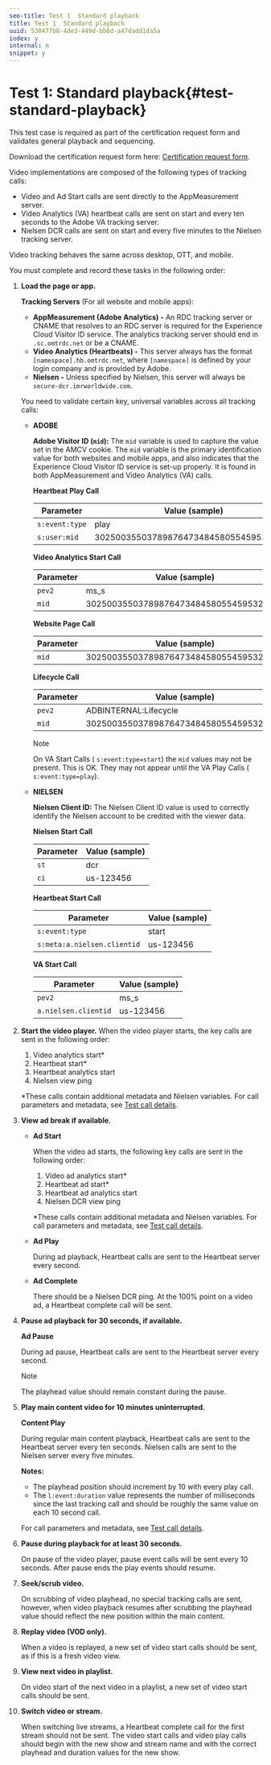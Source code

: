 ```yaml
---
seo-title: Test 1  Standard playback
title: Test 1  Standard playback
uuid: 530477b8-4de3-449d-bb6d-a47dadd1da5a
index: y
internal: n
snippet: y
---
```


# Test 1: Standard playback{#test-standard-playback}

This test case is required as part of the certification request form and validates general playback and sequencing.

Download the certification request form here: [Certification request form](../../../nielsen-partnership/dcr-certification/dcr-cert-request-form.md).

Video implementations are composed of the following types of tracking calls:

* Video and Ad Start calls are sent directly to the AppMeasurement server. 
* Video Analytics (VA) heartbeat calls are sent on start and every ten seconds to the Adobe VA tracking server. 
* Nielsen DCR calls are sent on start and every five minutes to the Nielsen tracking server.

Video tracking behaves the same across desktop, OTT, and mobile.

You must complete and record these tasks in the following order:

1. **Load the page or app.**

   **Tracking Servers** (For all website and mobile apps):

   * **AppMeasurement (Adobe Analytics) -** An RDC tracking server or CNAME that resolves to an RDC server is required for the Experience Cloud Visitor ID service. The analytics tracking server should end in `.sc.omtrdc.net` or be a CNAME.     
   * **Video Analytics (Heartbeats) -** This server always has the format `[namespace].hb.omtrdc.net`, where `[namespace]` is defined by your login company and is provided by Adobe.
   * **Nielsen -** Unless specified by Nielsen, this server will always be `secure-dcr.imrworldwide.com`.

   You need to validate certain key, universal variables across all tracking calls:

   * **ADOBE**

     **Adobe Visitor ID (`mid`):** The `mid` variable is used to capture the value set in the AMCV cookie. The `mid` variable is the primary identification value for both websites and mobile apps, and also indicates that the Experience Cloud Visitor ID service is set-up properly. It is found in both AppMeasurement and Video Analytics (VA) calls.

     **Heartbeat Play Call**

     |  Parameter | Value (sample) |
     |---|---|
     | `s:event:type` | play |
     | `s:user:mid` | 30250035503789876473484580554595324209 |

     **Video Analytics Start Call**

     |  Parameter | Value (sample) |
     |---|---|
     | `pev2` | ms_s |
     | `mid` | 30250035503789876473484580554595324209 |

     **Website Page Call**

     |  Parameter | Value (sample) |
     |---|---|
     | `mid` | 30250035503789876473484580554595324209 |

     **Lifecycle Call**

     |  Parameter | Value (sample) |
     |---|---|
     | `pev2` | ADBINTERNAL:Lifecycle |
     | `mid` | 30250035503789876473484580554595324209 |

     >[!NOTE]
     >
     >On VA Start Calls ( `s:event:type=start`) the `mid` values may not be present. This is OK. They may not appear until the VA Play Calls ( `s:event:type=play`).

   * **NIELSEN**

     **Nielsen Client ID:** The Nielsen Client ID value is used to correctly identify the Nielsen account to be credited with the viewer data.

     **Nielsen Start Call**

     |  Parameter | Value (sample) |
     |---|---|
     | `st` | dcr |
     | `ci` | us-123456 |

     **Heartbeat Start Call**

     |  Parameter | Value (sample) |
     |---|---|
     | `s:event:type` | start |
     | `s:meta:a.nielsen.clientid` | us-123456 |

     **VA Start Call**

     |  Parameter | Value (sample) |
     |---|---|
     | `pev2` | ms_s |
     | `a.nielsen.clientid` | us-123456 |

1. **Start the video player.** When the video player starts, the key calls are sent in the following order:

   1. Video analytics start&#42; 
   1. Heartbeat start&#42; 
   1. Heartbeat analytics start 
   1. Nielsen view ping

   &#42;These calls contain additional metadata and Nielsen variables. For call parameters and metadata, see [Test call details](../../../nielsen-partnership/dcr-certification/dcr-cert-validation/dcr-cert-valid-call-details.md).

1. **View ad break if available.**

   * **Ad Start**

     When the video ad starts, the following key calls are sent in the following order:

     1. Video ad analytics start&#42; 
     1. Heartbeat ad start&#42; 
     1. Heartbeat ad analytics start 
     1. Nielsen DCR view ping

     &#42;These calls contain additional metadata and Nielsen variables. For call parameters and metadata, see [Test call details](../../../nielsen-partnership/dcr-certification/dcr-cert-validation/dcr-cert-valid-call-details.md).

   * **Ad Play**

     During ad playback, Heartbeat calls are sent to the Heartbeat server every second. 
    
   * **Ad Complete**

     There should be a Nielsen DCR ping. At the 100% point on a video ad, a Heartbeat complete call will be sent.

1. **Pause ad playback for 30 seconds, if available.** 

   **Ad Pause**

   During ad pause, Heartbeat calls are sent to the Heartbeat server every second.

   >[!NOTE]
   >
   >The playhead value should remain constant during the pause.

1. **Play main content video for 10 minutes uninterrupted.**

   **Content Play**

   During regular main content playback, Heartbeat calls are sent to the Heartbeat server every ten seconds. Nielsen calls are sent to the Nielsen server every five minutes.

   **Notes:**

   * The playhead position should increment by 10 with every play call.
   * The `l:event:duration` value represents the number of milliseconds since the last tracking call and should be roughly the same value on each 10 second call.

   For call parameters and metadata, see [Test call details](../../../nielsen-partnership/dcr-certification/dcr-cert-validation/dcr-cert-valid-call-details.md).

1. **Pause during playback for at least 30 seconds.**

   On pause of the video player, pause event calls will be sent every 10 seconds. After pause ends the play events should resume. 

1. **Seek/scrub video.**

   On scrubbing of video playhead, no special tracking calls are sent, however, when video playback resumes after scrubbing the playhead value should reflect the new position within the main content. 

1. **Replay video (VOD only).**

   When a video is replayed, a new set of video start calls should be sent, as if this is a fresh video view. 

1. **View next video in playlist.**

   On video start of the next video in a playlist, a new set of video start calls should be sent. 

1. **Switch video or stream.**

   When switching live streams, a Heartbeat complete call for the first stream should not be sent. The video start calls and video play calls should begin with the new show and stream name and with the correct playhead and duration values for the new show.

